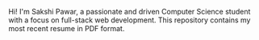 Hi! I'm Sakshi Pawar, a passionate and driven Computer Science student with a focus on full-stack web development. This repository contains my most recent resume in PDF format.

